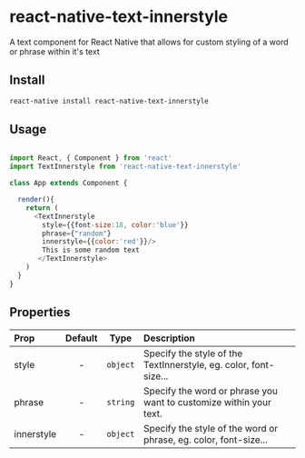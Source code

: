 # react-native-text-innerstyle
A text component for React Native that allows for custom styling of a word or phrase within it's text

## Install

```bash
react-native install react-native-text-innerstyle
```

## Usage

```javascript

import React, { Component } from 'react'
import TextInnerstyle from 'react-native-text-innerstyle'

class App extends Component {

  render(){
    return (
      <TextInnerstyle
        style={{font-size:18, color:'blue'}}
        phrase={"random"}
        innerstyle={{color:'red'}}/>
        This is some random text
       </TextInnerstyle>
    )
  }
}
```

## Properties

| Prop  | Default  | Type | Description |
| :------------ |:---------------:| :---------------:| :-----|
| style | - | `object` | Specify the style of the TextInnerstyle, eg. color, font-size...  |
| phrase | - | `string` | Specify the word or phrase you want to customize within your text.  |
| innerstyle | - | `object` | Specify the style of the word or phrase, eg. color, font-size... |
